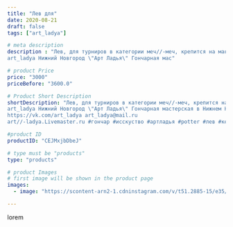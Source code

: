 ```yaml
---
title: "Лев для"
date: 2020-08-21
draft: false
tags: ["art_ladya"]

# meta description
description : "Лев, для турниров в категории меч//-меч, крепится на макушку шлема и сбевается мечём со шлема противника! 
art_ladya Нижний Новгород \"Арт Ладья\" Гончарная мас"

# product Price
price: "3000"
priceBefore: "3600.0"

# Product Short Description
shortDescription: "Лев, для турниров в категории меч//-меч, крепится на макушку шлема и сбевается мечём со шлема противника! 
art_ladya Нижний Новгород \"Арт Ладья\" Гончарная мастерская в Нижнем Новгороде. Изготовление керамики и мастер//-классы по обучению. 
https://vk.com/art_ladya art_ladya@mail.ru 
art//-ladya.Livemaster.ru #гончар #исскуство #артладья #potter #лев #керамикаручнаяработа #гончарнаямастерская #керамиканазаказ #handmade #посудаизглины #керамика #историческаяреконструкция #эксклюзивнаякерамика #dishes #decor #ceramicar #nntoday #claygoods #фигурки #earthenware #ceramic #design #artladya #lion #нижнийновгород #ceramicart #скульптура #средневековыйлев #clay #авторскаякерамика"

#product ID
productID: "CEJMxjbDbeJ"

# type must be "products"
type: "products"

# product Images
# first image will be shown in the product page
images:
  - image: "https://scontent-arn2-1.cdninstagram.com/v/t51.2885-15/e35/118043574_3716663595028938_5958207709023868480_n.jpg?tp=1&_nc_ht=scontent-arn2-1.cdninstagram.com&_nc_cat=106&_nc_ohc=F8A233GXW2IAX-V_TeL&ccb=7-4&oh=21be9f6db9b3466ec51ae6bc63da7cd3&oe=6085DFE0&_nc_sid=86f79a&ig_cache_key=MjM4MDQ5MDA1OTg4OTM1ODcyOQ%3D%3D.2-ccb7-4"

---
```

lorem
